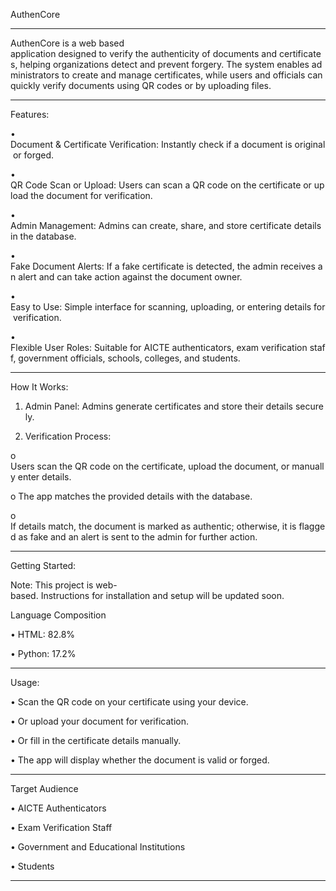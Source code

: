 ﻿AuthenCore
________________________________________________________________________
AuthenCore is a web based application designed to verify the authenticity of documents and certificates, helping organizations detect and prevent forgery. The system enables administrators to create and manage certificates, while users and officials can quickly verify documents using QR codes or by uploading files.
_______________________________________________________________________
Features:

• Document & Certificate Verification: Instantly check if a document is original or forged.

• QR Code Scan or Upload: Users can scan a QR code on the certificate or upload the document for verification.

• Admin Management: Admins can create, share, and store certificate details in the database.

• Fake Document Alerts: If a fake certificate is detected, the admin receives an alert and can take action against the document owner.

• Easy to Use: Simple interface for scanning, uploading, or entering details for verification.

• Flexible User Roles: Suitable for AICTE authenticators, exam verification staff, government officials, schools, colleges, and students.
_________________________________________________________________________
How It Works:

1. Admin Panel: Admins generate certificates and store their details securely.

2. Verification Process:

o Users scan the QR code on the certificate, upload the document, or manually enter details.

o The app matches the provided details with the database.

o If details match, the document is marked as authentic; otherwise, it is flagged as fake and an alert is sent to the admin for further action.
________________________________________________________________________
Getting Started:

Note: This project is web-based. Instructions for installation and setup will be updated soon.

Language Composition

• HTML: 82.8%

• Python: 17.2%
___________________________________________________________________
Usage:

• Scan the QR code on your certificate using your device.

• Or upload your document for verification.

• Or fill in the certificate details manually.

• The app will display whether the document is valid or forged.
_______________________________________________________________________
Target Audience

• AICTE Authenticators

• Exam Verification Staff

• Government and Educational Institutions

• Students
________________________________________________________________________



